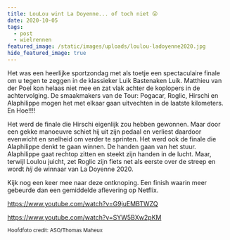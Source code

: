 ```yaml
---
title: LouLou wint La Doyenne... of toch niet 😜
date: 2020-10-05
tags:
  - post
  - wielrennen
featured_image: /static/images/uploads/loulou-ladoyenne2020.jpg
hide_featured_image: true
---
```


Het was een heerlijke sportzondag met als toetje een spectaculaire finale om u tegen te zeggen in de klassieker Luik Bastenaken Luik. Matthieu van der Poel kon helaas niet mee en zat vlak achter de koplopers in de achtervolging. De smaakmakers van de Tour: Pogacar, Roglic, Hirschi en Alaphilippe mogen het met elkaar gaan uitvechten in de laatste kilometers. En Hoe!!!!

<!-- excerpt -->

Het werd de finale die Hirschi eigenlijk zou hebben gewonnen. Maar door een gekke manoeuvre schiet hij uit zijn pedaal en verliest daardoor evenwicht en snelheid om verder te sprinten. Het werd ook de finale die Alaphilippe denkt te gaan winnen. De handen gaan van het stuur. Alaphilippe gaat rechtop zitten en steekt zijn handen in de lucht. Maar, terwijl Loulou juicht, zet Roglic zijn fiets net als eerste over de streep en wordt _hij_ de winnaar van La Doyenne 2020.

Kijk nog een keer mee naar deze ontknoping. Een finish waarin meer gebeurde dan een gemiddelde aflevering op Netflix.

https://www.youtube.com/watch?v=G9juEMBTWZQ

https://www.youtube.com/watch?v=SYW5BXw2pKM

<small>Hoofdfoto credit: ASO/Thomas Maheux</small>

